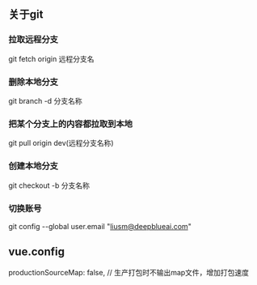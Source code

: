 

## 关于git

### 拉取远程分支
git fetch origin 远程分支名

### 删除本地分支
git branch -d 分支名称

### 把某个分支上的内容都拉取到本地
git pull origin dev(远程分支名称)

### 创建本地分支
git checkout -b 分支名称

### 切换账号
git config --global user.email "liusm@deepblueai.com"

## vue.config
productionSourceMap: false, // 生产打包时不输出map文件，增加打包速度